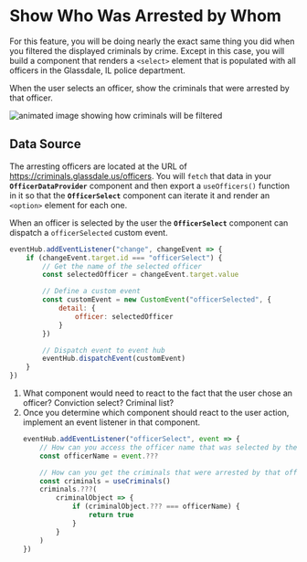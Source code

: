 # Show Who Was Arrested by Whom

For this feature, you will be doing nearly the exact same thing you did when you filtered the displayed criminals by crime. Except in this case, you will build a component that renders a `<select>` element that is populated with all officers in the Glassdale, IL police department.

When the user selects an officer, show the criminals that were arrested by that officer.

![animated image showing how criminals will be filtered](./images/arresting-officers.gif)

## Data Source

The arresting officers are located at the URL of https://criminals.glassdale.us/officers. You will `fetch` that data in your **`OfficerDataProvider`** component and then export a `useOfficers()` function in it so that the **`OfficerSelect`** component can iterate it and render an `<option>` element for each one.

When an officer is selected by the user the **`OfficerSelect`** component can dispatch a `officerSelected` custom event.

```js
eventHub.addEventListener("change", changeEvent => {
    if (changeEvent.target.id === "officerSelect") {
        // Get the name of the selected officer
        const selectedOfficer = changeEvent.target.value

        // Define a custom event
        const customEvent = new CustomEvent("officerSelected", {
            detail: {
                officer: selectedOfficer
            }
        })

        // Dispatch event to event hub
        eventHub.dispatchEvent(customEvent)
    }
})
```

1. What component would need to react to the fact that the user chose an officer? Conviction select? Criminal list?
1. Once you determine which component should react to the user action, implement an event listener in that component.
    ```js
    eventHub.addEventListener("officerSelect", event => {
        // How can you access the officer name that was selected by the user?
        const officerName = event.???

        // How can you get the criminals that were arrested by that officer?
        const criminals = useCriminals()
        criminals.???(
            criminalObject => {
                if (criminalObject.??? === officerName) {
                    return true
                }
            }
        )
    })
    ```